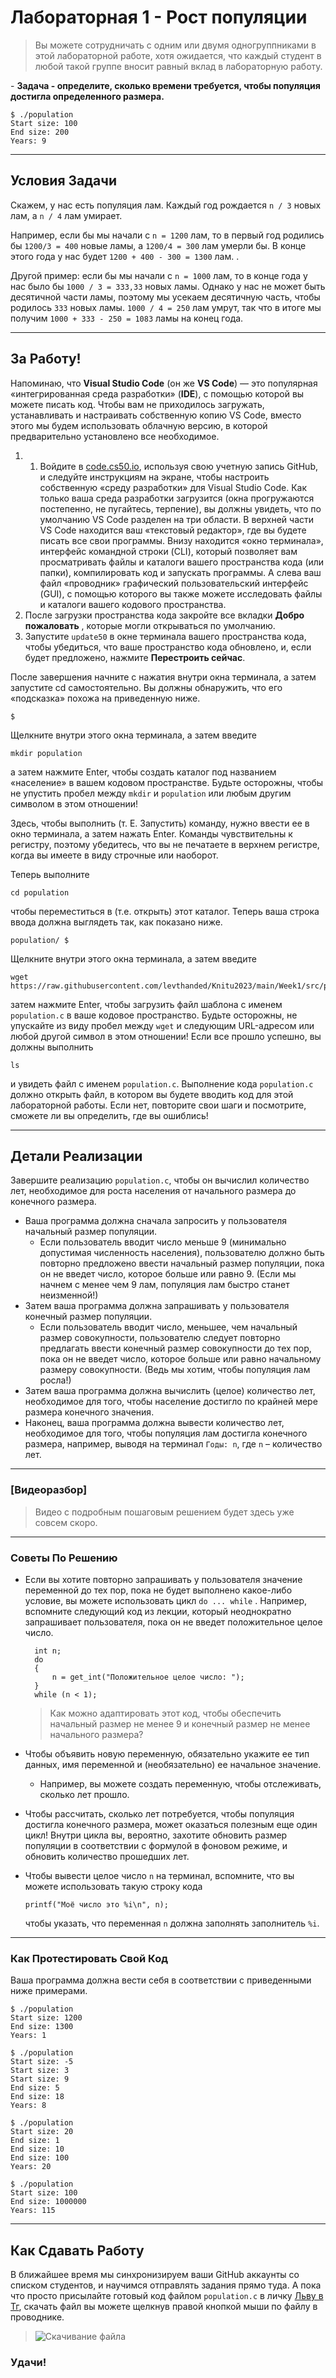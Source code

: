 # Лабораторная 1 - Рост популяции

>Вы можете сотрудничать с одним или двумя одногруппниками в этой лабораторной работе, хотя ожидается, что каждый студент в любой такой группе вносит равный вклад в лабораторную работу.

\- **Задача - определите, сколько времени требуется, чтобы популяция достигла определенного размера.**

```
$ ./population
Start size: 100
End size: 200
Years: 9
```

--------------

## Условия Задачи

Скажем, у нас есть популяция лам. Каждый год рождается `n / 3` новых лам, а `n / 4` лам умирает.

Например, если бы мы начали с `n = 1200` лам, то в первый год родились бы `1200/3 = 400` новые ламы, а `1200/4 = 300` лам умерли бы. В конце этого года у нас будет `1200 + 400 - 300 = 1300` лам.
.

Другой пример: если бы мы начали с `n = 1000` лам, то в конце года у нас было бы `1000 / 3 = 333,33` новых ламы. Однако у нас не может быть десятичной части ламы, поэтому мы усекаем десятичную часть, чтобы родилось `333` новых ламы.
`1000 / 4 = 250` лам умрут, так что в итоге мы получим `1000 + 333 - 250 = 1083` ламы на конец года.

-----

## За Работу!

Напоминаю, что **Visual Studio Code** (он же **VS Code**) — это популярная «интегрированная среда разработки» (**IDE**), с помощью которой вы можете писать код. Чтобы вам не приходилось загружать, устанавливать и настраивать собственную копию VS Code, вместо этого мы будем использовать облачную версию, в которой предварительно установлено все необходимое.

1. 1. Войдите в [code.cs50.io](https://code.cs50.io/), используя свою учетную запись GitHub, и следуйте инструкциям на экране, чтобы настроить собственную «среду разработки» для Visual Studio Code. Как только ваша среда разработки загрузится (окна прогружаются постепенно, не пугайтесь, терпение), вы должны увидеть, что по умолчанию VS Code разделен на три области. В верхней части VS Code находится ваш «текстовый редактор», где вы будете писать все свои программы. Внизу находится «окно терминала», интерфейс командной строки (CLI), который позволяет вам просматривать файлы и каталоги вашего пространства кода (или папки), компилировать код и запускать программы. А слева ваш файл «проводник» графический пользовательский интерфейс (GUI), с помощью которого вы также можете исследовать файлы и каталоги вашего кодового пространства.
2. После загрузки пространства кода закройте все вкладки **Добро пожаловать** , которые могли открываться по умолчанию.
3. Запустите `update50` в окне терминала вашего пространства кода, чтобы убедиться, что ваше пространство кода обновлено, и, если будет предложено, нажмите **Перестроить сейчас**.

После завершения начните с нажатия внутри окна терминала, а затем запустите cd самостоятельно. Вы должны обнаружить, что его «подсказка» похожа на приведенную ниже.

```
$
```

Щелкните внутри этого окна терминала, а затем введите

```
mkdir population
```

а затем нажмите Enter, чтобы создать каталог под названием «население» в вашем кодовом пространстве. Будьте осторожны, чтобы не упустить пробел между `mkdir` и `population` или любым другим символом в этом отношении!

Здесь, чтобы выполнить (т. Е. Запустить) команду, нужно ввести ее в окно терминала, а затем нажать Enter. Команды чувствительны к регистру,
поэтому убедитесь, что вы не печатаете в верхнем регистре, когда вы имеете в виду строчные или наоборот.

Теперь выполните

```
cd population
```

чтобы переместиться в (т.е. открыть) этот каталог. Теперь ваша строка ввода должна выглядеть так, как показано ниже.

```
population/ $
```

Щелкните внутри этого окна терминала, а затем введите

```
wget https://raw.githubusercontent.com/levthanded/Knitu2023/main/Week1/src/population.c
```

затем нажмите Enter, чтобы загрузить файл шаблона с именем `population.c` в ваше кодовое пространство. Будьте осторожны, не упускайте из виду пробел между `wget` и следующим URL-адресом или любой другой символ в этом отношении! Если все прошло успешно, вы должны выполнить

```
ls
```

и увидеть файл с именем `population.c`. Выполнение кода `population.c` должно открыть файл, в котором вы будете вводить код для этой лабораторной работы. Если нет, повторите свои шаги и посмотрите, сможете ли вы определить, где вы ошиблись!

---------

## Детали Реализации

Завершите реализацию `population.c`, чтобы он вычислил количество лет, необходимое для роста населения от начального размера до конечного размера.

- Ваша программа должна сначала запросить у пользователя начальный размер популяции.
    - Если пользователь вводит число меньше 9 (минимально допустимая численность населения), пользователю должно быть повторно предложено ввести начальный размер популяции, пока он не введет число, которое больше или равно 9. (Если мы начнем с менее чем 9 лам, популяция лам быстро станет неизменной!)
- Затем ваша программа должна запрашивать у пользователя конечный размер популяции.
    - Если пользователь вводит число, меньшее, чем начальный размер совокупности, пользователю следует повторно предлагать ввести конечный размер совокупности до тех пор, пока он не введет число, которое больше или равно начальному размеру совокупности. (Ведь мы хотим, чтобы популяция лам росла!)
- Затем ваша программа должна вычислить (целое) количество лет, необходимое для того, чтобы население достигло по крайней мере размера конечного значения.
- Наконец, ваша программа должна вывести количество лет, необходимое для того, чтобы популяция лам достигла конечного размера, например, выводя на терминал `Годы: n`, где `n` – количество лет.

-----

### [Видеоразбор]

>Видео с подробным пошаговым решением будет здесь уже совсем скоро.

----

### Советы По Решению

- Если вы хотите повторно запрашивать у пользователя значение переменной до тех пор, пока не будет выполнено какое-либо условие, вы можете использовать цикл `do ... while` . Например, вспомните следующий код из лекции, который неоднократно запрашивает пользователя, пока он не введет положительное целое число.
  
    ```
      int n;
      do
      {
          n = get_int("Положительное целое число: ");
      }
      while (n < 1);
    ```
    > Как можно адаптировать этот код, чтобы обеспечить начальный размер не менее 9 и конечный размер не менее начального размера?

- Чтобы объявить новую переменную, обязательно укажите ее тип данных, имя переменной и (необязательно) ее начальное значение.
	-   Например, вы можете создать переменную, чтобы отслеживать, сколько лет прошло.
   
- Чтобы рассчитать, сколько лет потребуется, чтобы популяция достигла конечного размера, может оказаться полезным еще один цикл! Внутри цикла вы, вероятно, захотите обновить размер популяции в соответствии с формулой в фоновом режиме, и обновить количество прошедших лет.

-   Чтобы вывести целое число `n` на терминал, вспомните, что вы можете использовать такую строку кода
    ```
    printf("Моё число это %i\n", n);
    ```
    чтобы указать, что переменная `n` должна заполнять заполнитель `%i`.

----

### Как Протестировать Свой Код

Ваша программа должна вести себя в соответствии с приведенными ниже примерами.

```
$ ./population
Start size: 1200
End size: 1300
Years: 1
```

```
$ ./population
Start size: -5
Start size: 3
Start size: 9
End size: 5
End size: 18
Years: 8
```

```
$ ./population
Start size: 20
End size: 1
End size: 10
End size: 100
Years: 20
```

```
$ ./population
Start size: 100
End size: 1000000
Years: 115
```

------

## Как Сдавать Работу

В ближайшее время мы синхронизируем ваши GitHub аккаунты со списком студентов, и научимся отправлять задания прямо туда. А пока что просто присылайте готовый код файлом `population.c` в личку [Льву в Тг](https://t.me/levthanded), скачать файл вы можете щелкнув правой кнопкой мыши по файлу в проводнике.

>![Скачивание файла](https://github.com/levthanded/Knitu2023/blob/main/Week1/src/img-1.png)

### Удачи!
